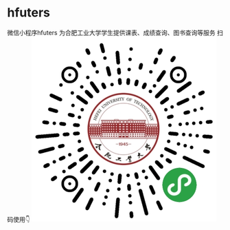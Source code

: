 # hfuters
微信小程序hfuters
为合肥工业大学学生提供课表、成绩查询、图书查询等服务
扫码使用👇
![Image text](https://github.com/vaeer/hfuters/blob/master/gh_cef8b473a888_430.jpg?raw=true)
